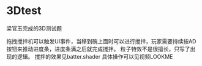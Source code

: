 # 3Dtest

梁官玉完成的3D测试题

拖拽搅拌机可以触发UI事件，当移到碗上面时可以进行搅拌，玩家需要持续按AD按钮来推动进度条，进度条满之后就完成搅拌。
粒子特效不是很擅长，只写了出现的逻辑。
搅拌的效果见batter.shader
具体操作可以见视频LOOKME
